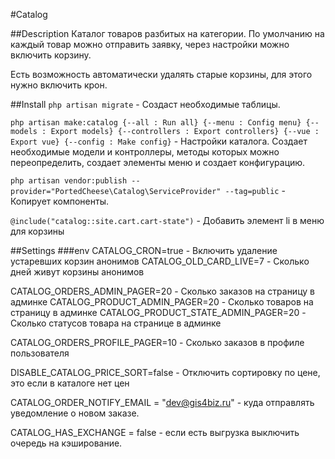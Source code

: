 #Catalog

##Description
Каталог товаров разбитых на категории. По умолчанию на каждый товар можно отправить заявку, через настройки можно включить корзину.

Есть возможность автоматически удалять старые корзины, для этого нужно включить крон.

##Install
`php artisan migrate` - Создаст необходимые таблицы.

`php artisan make:catalog {--all : Run all}
                          {--menu : Config menu}
                          {--models : Export models}
                          {--controllers : Export controllers}
                          {--vue : Export vue}
                          {--config : Make config}` - Настройки каталога. Создает необходимые модели и контроллеры, методы которых можно переопределить, создает элементы меню и создает конфигурацию.

`php artisan vendor:publish --provider="PortedCheese\Catalog\ServiceProvider" --tag=public` - Копирует компоненты.

`@include("catalog::site.cart.cart-state")` - Добавить элемент li в меню для корзины

##Settings
###env
CATALOG_CRON=true - Включить удаление устаревших корзин анонимов
CATALOG_OLD_CARD_LIVE=7 - Сколько дней живут корзины анонимов

CATALOG_ORDERS_ADMIN_PAGER=20 - Сколько заказов на страницу в админке
CATALOG_PRODUCT_ADMIN_PAGER=20 - Сколько товаров на страницу в админке
CATALOG_PRODUCT_STATE_ADMIN_PAGER=20 - Сколько статусов товара на странице в админке

CATALOG_ORDERS_PROFILE_PAGER=10 - Сколько заказов в профиле пользователя

DISABLE_CATALOG_PRICE_SORT=false - Отключить сортировку по цене, это если в каталоге нет цен

CATALOG_ORDER_NOTIFY_EMAIL = "dev@gis4biz.ru" - куда отправлять уведомление о новом заказе.

CATALOG_HAS_EXCHANGE = false - если есть выгрузка выключить очередь на кэширование.